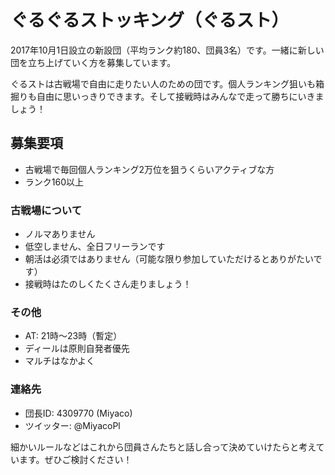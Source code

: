 # ぐるぐるストッキング（ぐるスト）

2017年10月1日設立の新設団（平均ランク約180、団員3名）です。一緒に新しい団を立ち上げていく方を募集しています。

ぐるストは古戦場で自由に走りたい人のための団です。個人ランキング狙いも箱掘りも自由に思いっきりできます。そして接戦時はみんなで走って勝ちにいきましょう！

## 募集要項

* 古戦場で毎回個人ランキング2万位を狙うくらいアクティブな方
* ランク160以上

### 古戦場について

* ノルマありません
* 低空しません、全日フリーランです
* 朝活は必須ではありません（可能な限り参加していただけるとありがたいです）
* 接戦時はたのしくたくさん走りましょう！

### その他

* AT: 21時〜23時（暫定）
* ディールは原則自発者優先
* マルチはなかよく

### 連絡先

* 団長ID: 4309770 (Miyaco)
* ツイッター: @MiyacoPl

細かいルールなどはこれから団員さんたちと話し合って決めていけたらと考えています。ぜひご検討ください！
